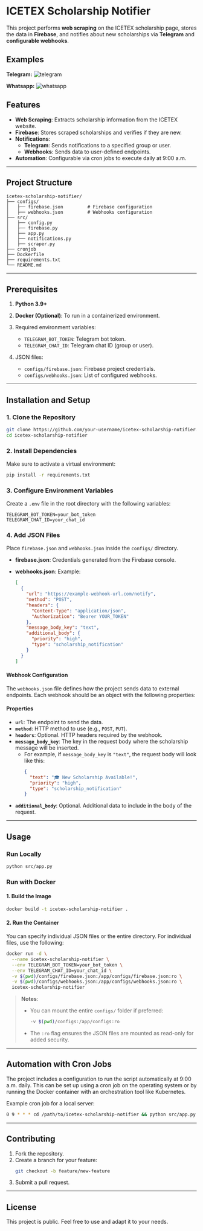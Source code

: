 # ICETEX Scholarship Notifier

This project performs **web scraping** on the ICETEX scholarship page, stores the data in **Firebase**, and notifies about new scholarships via **Telegram** and **configurable webhooks**.

## Examples

**Telegram:**
![telegram](.github/screenshots/telegram.jpg)

**Whatsapp:**
![whatsapp](.github/screenshots/whatsapp.jpeg)

## Features

- **Web Scraping**: Extracts scholarship information from the ICETEX website.
- **Firebase**: Stores scraped scholarships and verifies if they are new.
- **Notifications**:
  - **Telegram**: Sends notifications to a specified group or user.
  - **Webhooks**: Sends data to user-defined endpoints.
- **Automation**: Configurable via cron jobs to execute daily at 9:00 a.m.

---

## Project Structure

```
icetex-scholarship-notifier/
├── configs/
│   ├── firebase.json         # Firebase configuration
│   ├── webhooks.json         # Webhooks configuration
├── src/
│   ├── config.py
│   ├── firebase.py
│   ├── app.py
│   ├── notifications.py
│   ├── scraper.py
├── cronjob
├── Dockerfile
├── requirements.txt
└── README.md
```

---

## Prerequisites

1. **Python 3.9+**
2. **Docker (Optional)**: To run in a containerized environment.
3. Required environment variables:

   - `TELEGRAM_BOT_TOKEN`: Telegram bot token.
   - `TELEGRAM_CHAT_ID`: Telegram chat ID (group or user).

4. JSON files:
   - `configs/firebase.json`: Firebase project credentials.
   - `configs/webhooks.json`: List of configured webhooks.

---

## Installation and Setup

### 1. Clone the Repository

```bash
git clone https://github.com/your-username/icetex-scholarship-notifier.git
cd icetex-scholarship-notifier
```

### 2. Install Dependencies

Make sure to activate a virtual environment:

```bash
pip install -r requirements.txt
```

### 3. Configure Environment Variables

Create a `.env` file in the root directory with the following variables:

```env
TELEGRAM_BOT_TOKEN=your_bot_token
TELEGRAM_CHAT_ID=your_chat_id
```

### 4. Add JSON Files

Place `firebase.json` and `webhooks.json` inside the `configs/` directory.

- **firebase.json**:
  Credentials generated from the Firebase console.

- **webhooks.json**:
  Example:
  ```json
  [
    {
      "url": "https://example-webhook-url.com/notify",
      "method": "POST",
      "headers": {
        "Content-Type": "application/json",
        "Authorization": "Bearer YOUR_TOKEN"
      },
      "message_body_key": "text",
      "additional_body": {
        "priority": "high",
        "type": "scholarship_notification"
      }
    }
  ]
  ```

#### Webhook Configuration

The `webhooks.json` file defines how the project sends data to external endpoints. Each webhook should be an object with the following properties:

#### Properties

- **`url`**: The endpoint to send the data.
- **`method`**: HTTP method to use (e.g., `POST`, `PUT`).
- **`headers`**: Optional. HTTP headers required by the webhook.
- **`message_body_key`**: The key in the request body where the scholarship message will be inserted.
  - For example, if `message_body_key` is `"text"`, the request body will look like this:
    ```json
    {
      "text": "🎓 New Scholarship Available!",
      "priority": "high",
      "type": "scholarship_notification"
    }
    ```
- **`additional_body`**: Optional. Additional data to include in the body of the request.

---

## Usage

### Run Locally

```bash
python src/app.py
```

### Run with Docker

#### 1. Build the Image

```bash
docker build -t icetex-scholarship-notifier .
```

#### 2. Run the Container

You can specify individual JSON files or the entire directory. For individual files, use the following:

```bash
docker run -d \
  --name icetex-scholarship-notifier \
  --env TELEGRAM_BOT_TOKEN=your_bot_token \
  --env TELEGRAM_CHAT_ID=your_chat_id \
  -v $(pwd)/configs/firebase.json:/app/configs/firebase.json:ro \
  -v $(pwd)/configs/webhooks.json:/app/configs/webhooks.json:ro \
  icetex-scholarship-notifier
```

> **Notes**:
>
> - You can mount the entire `configs/` folder if preferred:
>   ```bash
>   -v $(pwd)/configs:/app/configs:ro
>   ```
> - The `:ro` flag ensures the JSON files are mounted as read-only for added security.

---

## Automation with Cron Jobs

The project includes a configuration to run the script automatically at 9:00 a.m. daily. This can be set up using a cron job on the operating system or by running the Docker container with an orchestration tool like Kubernetes.

Example cron job for a local server:

```bash
0 9 * * * cd /path/to/icetex-scholarship-notifier && python src/app.py
```

---

## Contributing

1. Fork the repository.
2. Create a branch for your feature:
   ```bash
   git checkout -b feature/new-feature
   ```
3. Submit a pull request.

---

## License

This project is public. Feel free to use and adapt it to your needs.
